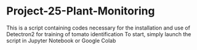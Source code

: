 # Project-25-Plant-Monitoring
This is a script containing codes necessary for the installation and use of Detectron2 for training of tomato identification
To start, simply launch the script in Jupyter Notebook or Google Colab
